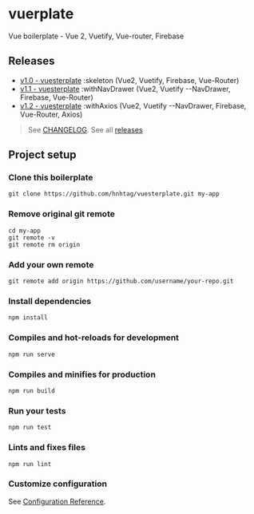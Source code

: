 # vuerplate
Vue boilerplate - Vue 2, Vuetify, Vue-router, Firebase 

## Releases
-  [v1.0 - vuesterplate](https://github.com/hnhtag/vuesterplate/releases/tag/v1.0) :skeleton (Vue2, Vuetify, Firebase, Vue-Router)
-  [v1.1 - vuesterplate](https://github.com/hnhtag/vuesterplate/releases/tag/v1.1) :withNavDrawer (Vue2, Vuetify --NavDrawer, Firebase, Vue-Router)
-  [v1.2 - vuesterplate](https://github.com/hnhtag/vuesterplate/releases/tag/v1.2) :withAxios (Vue2, Vuetify --NavDrawer, Firebase, Vue-Router, Axios)

> See [CHANGELOG](CHANGELOG.md). See all [releases](https://github.com/hnhtag/vuesterplate/releases)

## Project setup

### Clone this boilerplate
```
git clone https://github.com/hnhtag/vuesterplate.git my-app
```

### Remove original git remote
```
cd my-app
git remote -v
git remote rm origin
```

### Add your own remote
```
git remote add origin https://github.com/username/your-repo.git
```

### Install dependencies
```
npm install
```

### Compiles and hot-reloads for development
```
npm run serve
```

### Compiles and minifies for production
```
npm run build
```

### Run your tests
```
npm run test
```

### Lints and fixes files
```
npm run lint
```

### Customize configuration
See [Configuration Reference](https://cli.vuejs.org/config/).

